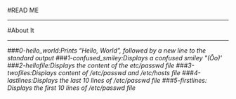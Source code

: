 #READ ME<br>
*************************
#About It
*************************
###*0-hello_world:Prints “Hello, World”, followed by a new line to the standard output*
###*1-confused_smiley:Displays a confused smiley "(Ôo)'*
###*2-hellofile:Displays the content of the etc/passwd file*
###*3-twofiles:Displays content of /etc/passwd and /etc/hosts file*
###*4-lastlines:Displays the last 10 lines of /etc/passwd file*
###*5-firstlines: Displays the first 10 lines of /etc/passwd file*
